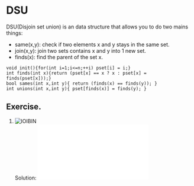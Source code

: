 # DSU
DSU(Disjoin set union) is an data structure that allows you to do two mains things:
- same(x,y): check if two elements x and y stays in the same set.
- join(x,y): join two sets contains x and y into 1 new set.
- finds(x): find the parent of the set x.  
```
void init(){for(int i=1;i<=n;++i) pset[i] = i;}
int finds(int x){return (pset[x] == x ? x : pset[x] = finds(pset[x]));}
bool sames(int x,int y){ return (finds(x) == finds(y)); }
int unions(int x,int y){ pset[finds(x)] = finds(y); }
```
## Exercise.  
1. ![IOIBIN](https://codeforces.com/group/FLVn1Sc504/contest/274710/problem/I)  
Solution: ![Source code](.IOIBIN.cpp)
